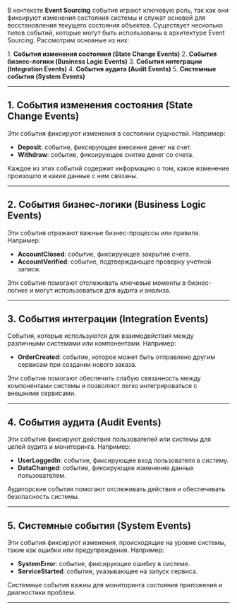 
В контексте **Event Sourcing** события играют ключевую роль, так как они фиксируют изменения состояния системы и служат основой для восстановления текущего состояния объектов. Существует несколько типов событий, которые могут быть использованы в архитектуре Event Sourcing. Рассмотрим основные из них:

1. **События изменения состояния (State Change Events)**
2. **События бизнес-логики (Business Logic Events)**
3. **События интеграции (Integration Events)**
4. **События аудита (Audit Events)**
5. **Системные события (System Events)**

---

## 1. **События изменения состояния (State Change Events)**

Эти события фиксируют изменения в состоянии сущностей. Например:

- **Deposit**: событие, фиксирующее внесение денег на счет.
- **Withdraw**: событие, фиксирующее снятие денег со счета.

Каждое из этих событий содержит информацию о том, какое изменение произошло и какие данные с ним связаны.

---

## 2. **События бизнес-логики (Business Logic Events)**

Эти события отражают важные бизнес-процессы или правила. Например:

- **AccountClosed**: событие, фиксирующее закрытие счета.
- **AccountVerified**: событие, подтверждающее проверку учетной записи.

Эти события помогают отслеживать ключевые моменты в бизнес-логике и могут использоваться для аудита и анализа.

---

## 3. **События интеграции (Integration Events)**

События, которые используются для взаимодействия между различными системами или компонентами. Например:

- **OrderCreated**: событие, которое может быть отправлено другим сервисам при создании нового заказа.

Эти события помогают обеспечить слабую связанность между компонентами системы и позволяют легко интегрироваться с внешними сервисами.

---

## 4. **События аудита (Audit Events)**

Эти события фиксируют действия пользователей или системы для целей аудита и мониторинга. Например:

- **UserLoggedIn**: событие, фиксирующее вход пользователя в систему.
- **DataChanged**: событие, фиксирующее изменение данных пользователем.

Аудиторские события помогают отслеживать действия и обеспечивать безопасность системы.

---

## 5. **Системные события (System Events)**

Эти события фиксируют изменения, происходящие на уровне системы, такие как ошибки или предупреждения. Например:

- **SystemError**: событие, фиксирующее ошибку в системе.
- **ServiceStarted**: событие, указывающее на запуск сервиса.

Системные события важны для мониторинга состояния приложения и диагностики проблем.

---
